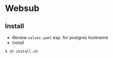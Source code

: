 # Websub

## Install
* Review `values.yaml` esp. for postgres hostname
* Install
```
$ sh install.sh
``` 

